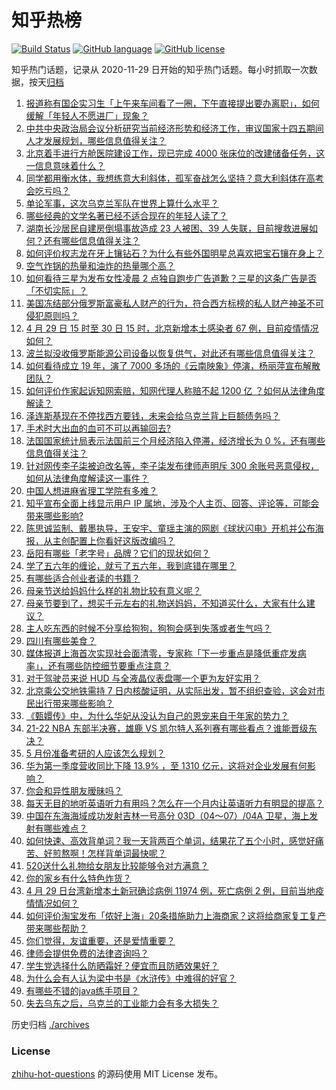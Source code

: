 # 知乎热榜
[![Build Status](https://github.com/ToWeLong/zhihu-hot-questions/workflows/CI/badge.svg)](https://github.com/ToWeLong/zhihu-hot-questions/actions)
[![GitHub language](https://img.shields.io/badge/language-golang-orange.svg)](https://golang.org/)
[![GitHub license](https://img.shields.io/github/license/ToWeLong/zhihu-hot-questions)](https://github.com/ToWeLong/zhihu-hot-questions/blob/main/LICENSE)

知乎热门话题，记录从 2020-11-29 日开始的知乎热门话题。每小时抓取一次数据，按天[归档](./archives)

<!-- BEGIN -->

1. [报道称有国企实习生「上午来车间看了一圈，下午直接提出要办离职」，如何缓解「年轻人不愿进厂」现象？](https://www.zhihu.com/question/530627531)
1. [中共中央政治局会议分析研究当前经济形势和经济工作，审议国家十四五期间人才发展规划，哪些信息值得关注？](https://www.zhihu.com/question/530617342)
1. [北京着手进行方舱医院建设工作，现已完成 4000 张床位的改建储备任务，这一信息意味着什么？](https://www.zhihu.com/question/530795186)
1. [同学都用衡水体，我想练意大利斜体，孤军奋战怎么坚持？意大利斜体在高考会吃亏吗？](https://www.zhihu.com/question/369472529)
1. [单论军事，这次乌克兰军队在世界上算什么水平？](https://www.zhihu.com/question/530653675)
1. [哪些经典的文学名著已经不适合现在的年轻人读了？](https://www.zhihu.com/question/526338265)
1. [湖南长沙居民自建房倒塌事故造成 23 人被困、39 人失联，目前搜救进展如何？还有哪些信息值得关注？](https://www.zhihu.com/question/530802759)
1. [如何评价权志龙在牙上镶钻石？为什么有些外国明星总喜欢把宝石镶在身上？](https://www.zhihu.com/question/526879819)
1. [空气炸锅的热量和油炸的热量哪个高？](https://www.zhihu.com/question/496042749)
1. [如何看待三星为发布女性凌晨 2 点独自跑步广告道歉？三星的这条广告是否「不切实际」？](https://www.zhihu.com/question/530778530)
1. [美国冻结部分俄罗斯富豪私人财产的行为，符合西方标榜的私人财产神圣不可侵犯原则吗？](https://www.zhihu.com/question/530688623)
1. [4 月 29 日 15 时至 30 日 15 时，北京新增本土感染者 67 例，目前疫情情况如何？](https://www.zhihu.com/question/530785077)
1. [波兰拟没收俄罗斯能源公司设备以恢复供气，对此还有哪些信息值得关注？](https://www.zhihu.com/question/530585824)
1. [如何看待成立 19 年，演了 7000 多场的《云南映象》停演，杨丽萍宣布解散团队？](https://www.zhihu.com/question/530742478)
1. [如何评价作家起诉知网索赔，知网代理人称赔不起 1200 亿 ？如何从法律角度解读？](https://www.zhihu.com/question/530808731)
1. [泽连斯基现在不停找西方要钱，未来会给乌克兰背上巨额债务吗？](https://www.zhihu.com/question/529712895)
1. [手术时大出血的血可不可以再输回去?](https://www.zhihu.com/question/523762495)
1. [法国国家统计局表示法国前三个月经济陷入停滞，经济增长为 0 %，还有哪些信息值得关注？](https://www.zhihu.com/question/530645408)
1. [针对网传李子柒被迫改名等，李子柒发布律师声明斥 300 余账号恶意侵权，如何从法律角度解读这一事件？](https://www.zhihu.com/question/530793165)
1. [中国人想进麻省理工学院有多难？](https://www.zhihu.com/question/284014214)
1. [知乎宣布全面上线显示用户 IP 属地，涉及个人主页、回答、评论等，可能会带来哪些影响?](https://www.zhihu.com/question/530778510)
1. [陈思诚监制、戴墨执导，王安宇、童瑶主演的网剧《球状闪电》开机并公布海报，从主创配置上你看好这版改编吗？](https://www.zhihu.com/question/530434791)
1. [岳阳有哪些「老字号」品牌？它们的现状如何？](https://www.zhihu.com/question/527884880)
1. [学了五六年的缠论，就亏了五六年，我到底错在哪里？](https://www.zhihu.com/question/530489602)
1. [有哪些适合创业者读的书籍？](https://www.zhihu.com/question/390626008)
1. [母亲节送给妈妈什么样的礼物比较有意义呢？](https://www.zhihu.com/question/453155780)
1. [母亲节要到了，想买千元左右的礼物送妈妈，不知道买什么，大家有什么建议？](https://www.zhihu.com/question/322132167)
1. [主人吃东西的时候不分享给狗狗，狗狗会感到失落或者生气吗？](https://www.zhihu.com/question/524175809)
1. [四川有哪些美食？](https://www.zhihu.com/question/20494131)
1. [媒体报道上海首次实现社会面清零，专家称「下一步重点是降低重症发病率」，还有哪些防控细节要重点注意？](https://www.zhihu.com/question/530768475)
1. [对于驾驶员来说 HUD 与全液晶仪表盘哪一个更为友好实用？](https://www.zhihu.com/question/516521732)
1. [北京乘公交地铁需持 7 日内核酸证明，从实际出发，暂不组织查验，这会对市民出行带来哪些影响？](https://www.zhihu.com/question/530796629)
1. [《甄嬛传》中，为什么华妃从没认为自己的恩宠来自于年家的势力？](https://www.zhihu.com/question/496740406)
1. [21-22 NBA 东部半决赛，雄鹿 VS 凯尔特人系列赛有哪些看点？谁能晋级东决？](https://www.zhihu.com/question/530419811)
1. [5 月份准备考研的人应该怎么规划？](https://www.zhihu.com/question/530299268)
1. [华为第一季度营收同比下降 13.9% ，至 1310 亿元，这将对企业发展有何影响？](https://www.zhihu.com/question/530573822)
1. [你会和异性朋友暧昧吗？](https://www.zhihu.com/question/315133137)
1. [每天无目的地听英语听力有用吗？怎么在一个月内让英语听力有明显的提高？](https://www.zhihu.com/question/314527700)
1. [中国在东海海域成功发射吉林一号高分 03D（04～07）/04A 卫星，海上发射有哪些难点？](https://www.zhihu.com/question/530758035)
1. [如何快速、高效背单词？我一天背两百个单词，结果花了五个小时，感觉好痛苦、好煎熬啊！怎样背单词最快呢？](https://www.zhihu.com/question/370064579)
1. [520送什么礼物给女朋友比较能够令对方满意？](https://www.zhihu.com/question/59739313)
1. [你的家乡有什么特色炸货？](https://www.zhihu.com/question/525671996)
1. [4 月 29 日台湾新增本土新冠确诊病例 11974 例，死亡病例 2 例，目前当地疫情情况如何？](https://www.zhihu.com/question/530623158)
1. [如何评价淘宝发布「侬好上海」20条措施助力上海商家？这将给商家复工复产带来哪些帮助？](https://www.zhihu.com/question/530753105)
1. [你们觉得，友谊重要，还是爱情重要？](https://www.zhihu.com/question/529082715)
1. [律师会提供免费的法律咨询吗？](https://www.zhihu.com/question/376042639)
1. [学生党选择什么防晒霜好？便宜而且防晒效果好？](https://www.zhihu.com/question/56114401)
1. [为什么会有人认为梁中书是《水浒传》中难得的好官？](https://www.zhihu.com/question/495818926)
1. [有哪些不错的java练手项目？](https://www.zhihu.com/question/47411239)
1. [失去乌东之后，乌克兰的工业能力会有多大损失？](https://www.zhihu.com/question/529396241)

<!-- END -->

历史归档 [./archives](./archives)


### License
[zhihu-hot-questions](https://github.com/towelong/zhihu-hot-questions) 的源码使用 MIT License 发布。